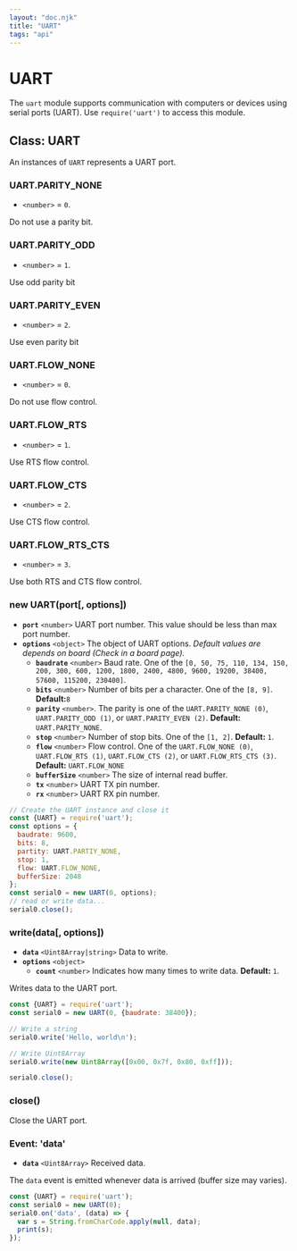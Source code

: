 ```yaml
---
layout: "doc.njk"
title: "UART"
tags: "api"
---
```


# UART

The `uart` module supports communication with computers or devices using serial ports (UART). Use `require('uart')` to access this module.

## Class: UART

An instances of `UART` represents a UART port.

### UART.PARITY\_NONE

* `<number>` = `0`.

Do not use a parity bit.

### UART.PARITY\_ODD

* `<number>` = `1`.

Use odd parity bit

### UART.PARITY\_EVEN

* `<number>` = `2`.

Use even parity bit

### UART.FLOW\_NONE

* `<number>` = `0`.

Do not use flow control.

### UART.FLOW\_RTS

* `<number>` = `1`.

Use RTS flow control.

### UART.FLOW\_CTS

* `<number>` = `2`.

Use CTS flow control.

### UART.FLOW\_RTS\_CTS

* `<number>` = `3`.

Use both RTS and CTS flow control.

### new UART(port\[, options])

* **`port`** `<number>` UART port number. This value should be less than max port number.
* **`options`** `<object>` The object of UART options. _Default values are depends on board (Check in a board page)._
  * **`baudrate`** `<number>` Baud rate. One of the `[0, 50, 75, 110, 134, 150, 200, 300, 600, 1200, 1800, 2400, 4800, 9600, 19200, 38400, 57600, 115200, 230400]`.
  * **`bits`** `<number>` Number of bits per a character. One of the `[8, 9]`. **Default:**`8`
  * **`parity`** `<number>`. The parity is one of the `UART.PARITY_NONE (0)`, `UART.PARITY_ODD (1)`, or `UART.PARITY_EVEN (2)`. **Default:** `UART.PARITY_NONE`.
  * **`stop`** `<number>` Number of stop bits. One of the `[1, 2]`. **Default:** `1`.
  * **`flow`** `<number>` Flow control. One of the `UART.FLOW_NONE (0)`, `UART.FLOW_RTS (1)`, `UART.FLOW_CTS (2)`, or `UART.FLOW_RTS_CTS (3)`. **Default:** `UART.FLOW_NONE`
  * **`bufferSize`** `<number>` The size of internal read buffer.
  * **`tx`** `<number>` UART TX pin number.
  * **`rx`** `<number>` UART RX pin number.

```javascript
// Create the UART instance and close it 
const {UART} = require('uart');
const options = {
  baudrate: 9600,
  bits: 8,
  partity: UART.PARTIY_NONE,
  stop: 1,
  flow: UART.FLOW_NONE,
  bufferSize: 2048
};
const serial0 = new UART(0, options);
// read or write data...
serial0.close();
```

### write(data\[, options])

* **`data`** `<Uint8Array|string>` Data to write.
* **`options`** `<object>`&#x20;
  * **`count`** `<number>` Indicates how many times to write data. **Default:** `1`.

Writes data to the UART port.

```javascript
const {UART} = require('uart');
const serial0 = new UART(0, {baudrate: 38400});

// Write a string
serial0.write('Hello, world\n');

// Write Uint8Array
serial0.write(new Uint8Array([0x00, 0x7f, 0x80, 0xff]));

serial0.close();
```

### close()

Close the UART port.

### Event: 'data'

* **`data`** `<Uint8Array>` Received data.

The `data` event is emitted whenever data is arrived (buffer size may varies).

```javascript
const {UART} = require('uart');
const serial0 = new UART(0);
serial0.on('data', (data) => {
  var s = String.fromCharCode.apply(null, data);
  print(s);
});
```
